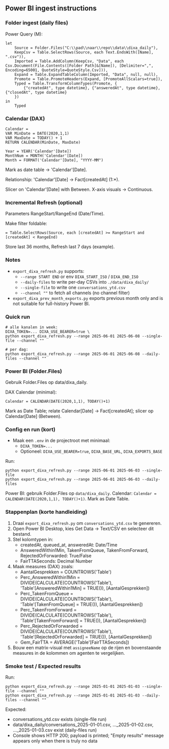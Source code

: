 ## Power BI ingest instructions

### Folder ingest (daily files)

Power Query (M):

```
let
    Source = Folder.Files("C:\\pad\\naar\\repo\\data\\dixa_daily"),
    KeepCsv = Table.SelectRows(Source, each Text.EndsWith([Name], ".csv")),
    Imported = Table.AddColumn(KeepCsv, "Data", each Csv.Document(File.Contents([Folder Path]&[Name]), [Delimiter=",", Encoding=65001, QuoteStyle=QuoteStyle.Csv])),
    Expand = Table.ExpandTableColumn(Imported, "Data", null, null),
    Promote = Table.PromoteHeaders(Expand, [PromoteAllScalars=true]),
    Typed = Table.TransformColumnTypes(Promote, {
        {"createdAt", type datetime}, {"answeredAt", type datetime}, {"closedAt", type datetime}
    })
in
    Typed
```

### Calendar (DAX)

```
Calendar =
VAR MinDate = DATE(2020,1,1)
VAR MaxDate = TODAY() + 1
RETURN CALENDAR(MinDate, MaxDate)

Year = YEAR('Calendar'[Date])
MonthNum = MONTH('Calendar'[Date])
Month = FORMAT('Calendar'[Date], "YYYY-MM")
```

Mark as date table → 'Calendar'[Date].

Relationship: 'Calendar'[Date] → Fact[createdAt] (1:*).

Slicer on 'Calendar'[Date] with Between. X-axis visuals → Continuous.

### Incremental Refresh (optional)

Parameters RangeStart/RangeEnd (Date/Time).

Make filter foldable:

```
= Table.SelectRows(Source, each [createdAt] >= RangeStart and [createdAt] < RangeEnd)
```

Store last 36 months, Refresh last 7 days (example).

### Notes

- `export_dixa_refresh.py` supports:
  - `--range START END` or env `DIXA_START_ISO` / `DIXA_END_ISO`
  - `--daily-files` to write per-day CSVs into `./data/dixa_daily/`
  - `--single-file` to write one `conversations_ytd.csv`
  - `--channel ""` to fetch all channels (no channel filter)
- `export_dixa_prev_month_exports.py` exports previous month only and is not suitable for full-history Power BI.

### Quick run

```
# alle kanalen in week:
DIXA_TOKEN=... DIXA_USE_BEARER=true \
python export_dixa_refresh.py --range 2025-06-01 2025-06-08 --single-file --channel ""

# per dag:
python export_dixa_refresh.py --range 2025-06-01 2025-06-08 --daily-files --channel ""
```

### Power BI (Folder.Files)

Gebruik Folder.Files op data/dixa_daily.

DAX Calendar (minimal):

```
Calendar = CALENDAR(DATE(2020,1,1), TODAY()+1)
```

Mark as Date Table; relate Calendar[Date] -> Fact[createdAt]; slicer op Calendar[Date] (Between).

### Config en run (kort)

- Maak een `.env` in de projectroot met minimaal:
  - `DIXA_TOKEN=...`
  - Optioneel: `DIXA_USE_BEARER=true`, `DIXA_BASE_URL`, `DIXA_EXPORTS_BASE`

Run:

```
python export_dixa_refresh.py --range 2025-06-01 2025-06-03 --single-file
python export_dixa_refresh.py --range 2025-06-01 2025-06-03 --daily-files
```

Power BI: gebruik Folder.Files op `data/dixa_daily`. Calendar: `Calendar = CALENDAR(DATE(2020,1,1), TODAY()+1)`. Mark as Date Table.

### Stappenplan (korte handleiding)

1. Draai `export_dixa_refresh.py` om `conversations_ytd.csv` te genereren.
2. Open Power BI Desktop, kies Get Data → Text/CSV en selecteer dit bestand.
3. Stel kolomtypen in:
   - createdAt, queued_at, answeredAt: Date/Time
   - AnsweredWithin1Min, TakenFromQueue, TakenFromForward, RejectedOrForwarded: True/False
   - FairTTASeconds: Decimal Number
4. Maak measures (DAX) zoals:
   - AantalGesprekken = COUNTROWS('Table')
   - Perc_AnsweredWithin1Min = DIVIDE(CALCULATE(COUNTROWS('Table'), 'Table'[AnsweredWithin1Min] = TRUE()), [AantalGesprekken])
   - Perc_TakenFromQueue = DIVIDE(CALCULATE(COUNTROWS('Table'), 'Table'[TakenFromQueue] = TRUE()), [AantalGesprekken])
   - Perc_TakenFromForward = DIVIDE(CALCULATE(COUNTROWS('Table'), 'Table'[TakenFromForward] = TRUE()), [AantalGesprekken])
   - Perc_RejectedOrForwarded = DIVIDE(CALCULATE(COUNTROWS('Table'), 'Table'[RejectedOrForwarded] = TRUE()), [AantalGesprekken])
   - Gem_FairTTA = AVERAGE('Table'[FairTTASeconds])
5. Bouw een matrix-visual met `assigneeName` op de rijen en bovenstaande measures in de kolommen om agenten te vergelijken.

### Smoke test / Expected results

Run:

```
python export_dixa_refresh.py --range 2025-01-01 2025-01-03 --single-file --channel ""
python export_dixa_refresh.py --range 2025-01-01 2025-01-03 --daily-files --channel ""
```

Expected:

- conversations_ytd.csv exists (single-file run)
- data/dixa_daily/conversations_2025-01-01.csv, ..._2025-01-02.csv, ..._2025-01-03.csv exist (daily-files run)
- Console shows HTTP 200; payload is printed; "Empty results" message appears only when there is truly no data

